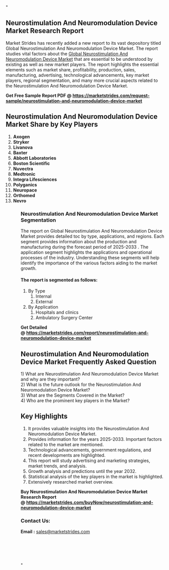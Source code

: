 "<h2>Neurostimulation And Neuromodulation Device Market Research Report</h2>
<p>Market Strides has recently added a new report to its vast depository titled Global Neurostimulation And Neuromodulation Device Market. The report studies vital factors about the&nbsp;<a href=https://marketstrides.com/report/neurostimulation-and-neuromodulation-device-market>Global Neurostimulation And Neuromodulation Device Market</a>&nbsp;that are essential to be understood by existing as well as new market players. The report highlights the essential elements such as market share, profitability, production, sales, manufacturing, advertising, technological advancements, key market players, regional segmentation, and many more crucial aspects related to the Neurostimulation And Neuromodulation Device Market.</p>
<p><strong>Get Free Sample Report PDF @&nbsp;<a href=https://marketstrides.com/request-sample/neurostimulation-and-neuromodulation-device-market>https://marketstrides.com/request-sample/neurostimulation-and-neuromodulation-device-market</a></strong></p>
<h2><strong>Neurostimulation And Neuromodulation Device Market Share by Key Players</strong></h2>
<p><strong><ol><li>
Axogen</li><li>Stryker</li><li>Livanova</li><li>Baxter</li><li>Abbott Laboratories</li><li>Boston Scientific</li><li>Nuvectra</li><li>Medtronic</li><li>Integra Lifesciences</li><li>Polyganics</li><li>Neuropace</li><li>Orthomed</li><li>Nevro


</li><ol></strong></p>
<h3><strong>Neurostimulation And Neuromodulation Device Market Segmentation</strong></h3>
<p>The report on Global Neurostimulation And Neuromodulation Device Market provides detailed toc by type, applications, and regions. Each segment provides information about the production and manufacturing during the forecast period of 2025-2033
. The application segment highlights the applications and operational processes of the industry. Understanding these segments will help identify the importance of the various factors aiding to the market growth.</p>
<h4>The report is segmented as follows:</h4>
<p><ol><li>By Type<ol><li>Internal</li><li>External</li></ol></li><li>By Application<ol><li>Hospitals and clinics</li><li>Ambulatory Surgery Center</li></ol></li></ol></p>
<p><strong>Get Detailed @&nbsp;<a href=https://marketstrides.com/report/neurostimulation-and-neuromodulation-device-market>https://marketstrides.com/report/neurostimulation-and-neuromodulation-device-market</a></strong></p>
<h2 class=""clr-white mb-3""><strong>Neurostimulation And Neuromodulation Device Market Frequently Asked Question</strong></h2>
<div class=""card-header"">1) What are&nbsp;Neurostimulation And Neuromodulation Device Market and why are they important?
<div class=""card"">
<div class=""card-header"">2) What is the future outlook for the Neurostimulation And Neuromodulation Device Market?</div>
</div>
</div>
<div class=""card-header"">3) What are the Segments Covered in the Market?</div>
<div class=""card-header"">4) Who are the prominent key players in the Market?</div>
<h2><strong>Key Highlights</strong></h2>
<div class=""card-header"">
<ol>
<li>It provides valuable insights into the Neurostimulation And Neuromodulation Device Market.</li>
<li>Provides information for the years 2025-2033. Important factors related to the market are mentioned.</li>
<li>Technological advancements, government regulations, and recent developments are highlighted.</li>
<li>This report will study advertising and marketing strategies, market trends, and analysis.</li>
<li>Growth analysis and predictions until the year 2032.</li>
<li>Statistical analysis of the key players in the market is highlighted.</li>
<li>Extensively researched market overview.</li>
</ol>
<p><strong>Buy Neurostimulation And Neuromodulation Device Market Research Report @&nbsp;<a href=https://marketstrides.com/buyNow/neurostimulation-and-neuromodulation-device-market>https://marketstrides.com/buyNow/neurostimulation-and-neuromodulation-device-market</a></strong></p>
<h3>Contact Us:</h3>
<p><strong>Email :</strong> <a href=mailto:sales@marketstrides.com>sales@marketstrides.com</a></p>
</div>
<p>&nbsp;</p>
<h3>&nbsp;</h3>"
